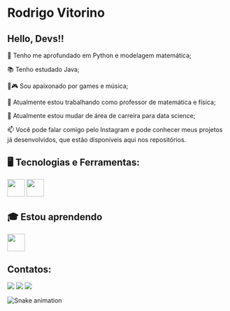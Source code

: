 # Rodrigo Vitorino
## Hello, Devs!!

🤿 Tenho me aprofundado em Python e modelagem matemática;

📚 Tenho estudado Java;

🎸🎮 Sou apaixonado por games e música;

🔭 Atualmente estou trabalhando como professor de matemática e física;

🌱 Atualmente estou mudar de área de carreira para data science;

📫 Você pode falar comigo pelo Instagram  e pode conhecer meus projetos já desenvolvidos, que estão disponíveis aqui nos repositórios.

## 🖥️ Tecnologias e Ferramentas:

<img src="https://cdn.jsdelivr.net/gh/devicons/devicon@latest/icons/mysql/mysql-original.svg" width="40" height="40" /> <img src="https://cdn.jsdelivr.net/gh/devicons/devicon@latest/icons/python/python-original.svg" width="40" height="40" />
          
## 🎓 Estou aprendendo

<img loading="lazy" src="https://cdn.jsdelivr.net/gh/devicons/devicon/icons/java/java-original.svg" width="40" height="40"/> 

## Contatos:

<div>
<a href="https://www.instagram.com/rodrigo_vitorin0/" target="_blank"><img loading="lazy" src="https://img.shields.io/badge/-Instagram-%23E4405F?style=for-the-badge&logo=instagram&logoColor=white" target="_blank"></a>
<a href = "mailto:rodrigovitorino@ufrrj.br"><img loading="lazy" src="https://img.shields.io/badge/Gmail-D14836?style=for-the-badge&logo=gmail&logoColor=white" target="_blank"></a>
<a href="https://www.linkedin.com/in/rodrigo-vitorino-dos-santos-82a56b2b7/" target="_blank"><img loading="lazy" src="https://img.shields.io/badge/-LinkedIn-%230077B5?style=for-the-badge&logo=linkedin&logoColor=white" target="_blank"></a>   
</div>

![Snake animation](https://github.com/rodrigovitorino137/rodrigovitorino137/blob/output/github-contribution-grid-snake.svg)

